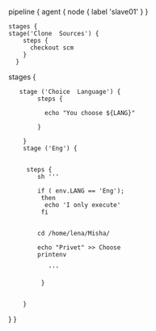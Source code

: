pipeline {
   agent { node { label 'slave01' } }
    
    
    stages {
    stage('Clone  Sources') {
        steps {
          checkout scm
        } 
      }


  stages {
    
       stage ('Choice  Language') {
            steps {
            
              echo "You choose ${LANG}"
            
            }   
        
        }
        stage ('Eng') {
            
            
         steps {
            sh '''
            
            if ( env.LANG == 'Eng');
             then
              echo 'I only execute'
             fi
            
            
            cd /home/lena/Misha/
               
            echo "Privet" >> Choose
            printenv
               
               '''
               
             }
         
        
        }
    
   }
 }
